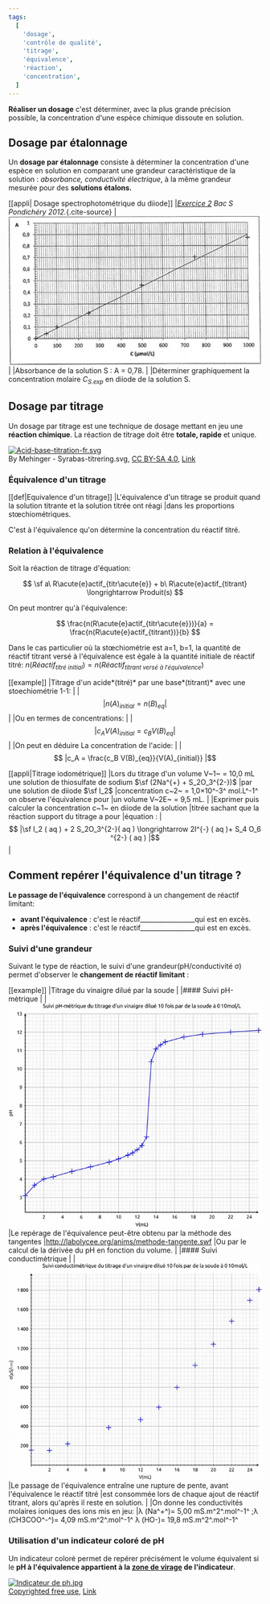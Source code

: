 ```yaml
---
tags:
  [
    'dosage',
    'contrôle de qualité',
    'titrage',
    'équivalence',
    'réaction',
    'concentration',
  ]
---
```


<!--
**BO 2012 **:

+-----------------------------------+-----------------------------------+
| **Contrôle de la qualité par | \*Pratiquer une démarche |
| dosage** | expérimentale pour déterminer la |
| | concentration d'une espèce à |
| Dosages par étalonnage : | l'aide de courbes d'étalonnage en |
| | utilisant la spectrophotométrie |
| --- spectrophotométrie ; loi de | et la conductimétrie, dans le |
| Beer-Lambert ; | domaine de la santé, de |
| | l'environnement ou du contrôle de |
| --- conductimétrie ; explication | la qualité.* |
| qualitative de la loi de | |
| | Établir l'équation de la réaction |
| Kohlrausch, par analogie avec la | support de titrage à partir d'un |
| loi de Beer-Lambert. | protocole expérimental. |
| | |
| Dosages par titrage direct. | *Pratiquer une démarche |
| | expérimentale pour déterminer la |
| Réaction support de titrage ; | concentration d'une espèce |
| caractère quantitatif. | chimique par titrage par le suivi |
| Équivalence dans un titrage ; | d'une grandeur physique et par la |
| repérage de l'équivalence pour un | visualisation d'un changement de |
| titrage pH-métrique, | couleur, dans le domaine de la |
| conductimétrique et par | santé, de l'environnement ou du |
| utilisation d'un indicateur de | contrôle de la qualité.\* |
| fin de réaction. | |
| | Interpréter qualitativement un |
| | changement de pente dans un |
| | titrage conductimétrique. |
+-----------------------------------+-----------------------------------+ -->

**Réaliser un dosage** c'est déterminer, avec la plus grande précision possible, la concentration
d'une espèce chimique dissoute en solution.

## Dosage par étalonnage

Un **dosage par étalonnage** consiste à déterminer la concentration d'une espèce en solution en
comparant une grandeur caractéristique de la solution : _absorbance, conductivité électrique_, à la
même grandeur mesurée pour des **solutions étalons.**

[[appli| Dosage spectrophotométrique du diiode]]
|_[Exercice 2](http://labolycee.org/2012/2012-Pondichery-Exo2-Sujet-Spectrophotometrie-5-5pts.pdf) Bac S Pondichéry 2012._{.cite-source}
|![dosage-etalonnage-pondichery-2012](images/dosage-etalonnage-pondichery-2012.png)
|
|Absorbance de la solution S : A = 0,78.
|
|Déterminer graphiquement la concentration molaire $C_{S.exp}$ en diiode de la solution S.

## Dosage par titrage

Un dosage par titrage est une technique de dosage mettant en jeu une
**réaction chimique**. La réaction de titrage doit être **totale,
rapide** et unique.

<p><a href="https://commons.wikimedia.org/wiki/File:Acid-base-titration-fr.svg#/media/File:Acid-base-titration-fr.svg"><img class="center" src="https://upload.wikimedia.org/wikipedia/commons/b/b3/Acid-base-titration-fr.svg" alt="Acid-base-titration-fr.svg" width="318" height="366"></a><br>By Mehinger - Syrabas-titrering.svg, <a href="https://creativecommons.org/licenses/by-sa/4.0" title="Creative Commons Attribution-Share Alike 4.0">CC BY-SA 4.0</a>, <a href="https://commons.wikimedia.org/w/index.php?curid=78256575">Link</a></p>

### Équivalence d'un titrage

[[def|Equivalence d'un titrage]]
|L'équivalence d'un titrage se produit quand la solution titrante et la solution titrée ont réagi
|dans les proportions stœchiométriques.

C'est à l'équivalence qu'on détermine la concentration du réactif titré.

### Relation à l'équivalence

Soit la réaction de titrage d'équation:

$$
\sf a\ R\acute{e}actif_{titr\acute{e}} + b\ R\acute{e}actif_{titrant} \longrightarrow Produit(s)
$$

On peut montrer qu'à l'équivalence:

$$
\frac{n(R\acute{e}actif_{titr\acute{e}})}{a} = \frac{n(R\acute{e}actif_{titrant})}{b}
$$

Dans le cas particulier où la stœchiométrie est a=1, b=1, la quantité de réactif titrant versé à
l'équivalence est égale à la quantité initiale de réactif titré:
$n(R\acute{e}actif_{titr\acute{e}\ initial}) = n(R\acute{e}actif_{titrant\ vers\acute{e}\ \grave{a}\ l'\acute{e}quivalence})$

[[example]]
|Titrage d'un acide*(titré)* par une base*(titrant)* avec une stoechiométrie 1-1:
|
|$$
|n(A)_{initial} = n(B)_{eq}
|$$
|
|Ou en termes de concentrations:
|
|$$
|c_A V(A)_{initial} = c_B V(B)_{eq}
|$$
|
|On peut en déduire La concentration de l'acide:
|
|$$
|c_A =  \frac{c_B V(B)_{eq}}{V(A)_{initial}}
|$$

[[appli|Titrage iodométrique]]
|Lors du titrage d'un volume V~1~ = 10,0 mL une solution de thiosulfate de sodium $\sf (2Na^{+} + S_2O_3^{2-})$
|par une solution de diiode $\sf I_2$
|concentration c~2~ = 1,0×10^-3^ mol.L^-1^ on observe l'équivalence pour
|un volume V~2E~ = 9,5 mL.
|
|Exprimer puis calculer la concentration c~1~ en diiode de la solution
|titrée sachant que la réaction support du titrage a pour
|équation :
|$$
|\sf I_2 ( aq )  +  2 S_2O_3^{2-}( aq )   \longrightarrow   2I^{-} ( aq )+ S_4 O_6 ^{2-} ( aq ) 
|$$
|

## Comment repérer l'équivalence d'un titrage ?

**Le passage de l'équivalence** correspond à un changement de réactif limitant:

- **avant l'équivalence** : c'est le
  réactif\_\_\_\_\_\_\_\_\_\_\_\_\_\_\_\_\_qui est en excès.
- **après l'équivalence** : c'est le
  réactif\_\_\_\_\_\_\_\_\_\_\_\_\_\_\_\_\_qui est en excès.

### Suivi d'une grandeur

Suivant le type de réaction, le suivi d'une grandeur(pH/conductivité σ) permet d'observer le
**changement de réactif limitant** :

[[example]]
|Titrage du vinaigre dilué par la soude
|
|#### Suivi pH-mètrique
|
|![Suivi pHmètrique du titrage du vinaigre par la soude](images/suivi-ph-vinaigre-soude.jpg)
|Le repérage de l'équivalence peut-être obtenu par la méthode des tangentes
|<http://labolycee.org/anims/methode-tangente.swf>
|Ou par le calcul de la dérivée du pH en fonction du volume.
|
|#### Suivi conductimètrique
|
|![Suivi conductimétrique du titrage du vinaigre par la soude](images/suivi-conduc-vinaigre-soude.jpg)
|Le passage de l'équivalence entraîne une rupture de pente, avant l'équivalence le réactif titré
|est consommée lors de chaque ajout de réactif titrant, alors qu'après il reste en solution.
|
|On donne les conductivités molaires ioniques des ions mis en jeu:
|λ (Na^+^)= 5,00 mS.m^2^.mol^-1^ ;λ (CH3COO^-^)= 4,09 mS.m^2^.mol^-1^ λ (HO-)= 19,8 mS.m^2^.mol^-1^

### Utilisation d'un indicateur coloré de pH

Un indicateur coloré permet de repérer précisément le volume équivalent si le **pH à l'équivalence
appartient à la [zone de virage](https://fr.wikipedia.org/wiki/Titrage_par_indicateurs_color%C3%A9s#Choix_de_l'indicateur_color%C3%A9) de l'indicateur**.

<p><a href="https://commons.wikimedia.org/wiki/File:Indicateur_de_ph.jpg#/media/File:Indicateur_de_ph.jpg"><img class="center" src="https://upload.wikimedia.org/wikipedia/commons/f/f6/Indicateur_de_ph.jpg" alt="Indicateur de ph.jpg" width="686" height="300"></a><br><a href="//commons.wikimedia.org/wiki/File:Indicateur_de_ph.jpg" title="Copyrighted free use">Copyrighted free use</a>, <a href="https://commons.wikimedia.org/w/index.php?curid=531096">Link</a></p>
